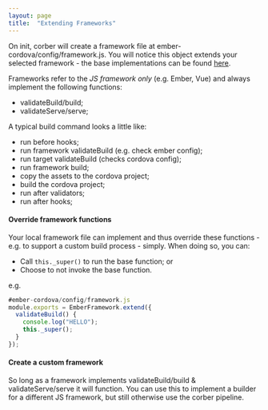 ```yaml
---
layout: page
title:  "Extending Frameworks"
---
```


On init, corber will create a framework file at ember-cordova/config/framework.js.
You will notice this object extends your selected framework - the base implementations can be found [here](https://github.com/isleofcode/ember-cordova/tree/master/lib/frameworks).

Frameworks refer to the *JS framework only* (e.g. Ember, Vue) and always implement the following functions:

- validateBuild/build;
- validateServe/serve;

A typical build command looks a little like:

- run before hooks;
- run framework validateBuild (e.g. check ember config);
- run target validateBuild (checks cordova config);
- run framework build;
- copy the assets to the cordova project;
- build the cordova project;
- run after validators;
- run after hooks;

#### Override framework functions
Your local framework file can implement and thus override these functions - e.g. to support a custom build process - simply. When doing so, you can:

- Call `this._super()` to run the base function; or
- Choose to not invoke the base function.

e.g.

```javascript
#ember-cordova/config/framework.js
module.exports = EmberFramework.extend({
  validateBuild() {
    console.log("HELLO");
    this._super();
  }
});
```

#### Create a custom framework

So long as a framework implements validateBuild/build & validateServe/serve it will function. You can use this to implement a builder for a different JS framework, but still otherwise use the corber pipeline.
